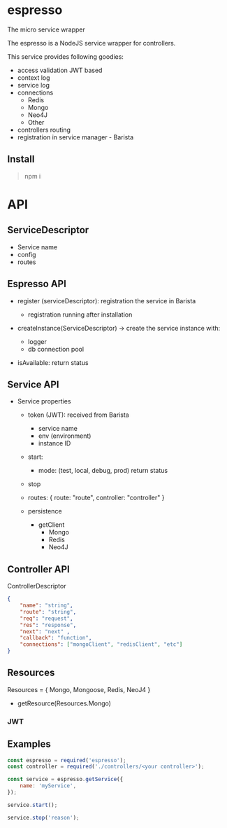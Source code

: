 # espresso
The micro service wrapper

The espresso is a NodeJS service wrapper for controllers.

This service provides following goodies:
- access validation JWT based 
- context log
- service log
- connections
  - Redis
  - Mongo 
  - Neo4J
  - Other
 - controllers routing 
 - registration in service manager - Barista   


## Install

> npm i 


# API

## ServiceDescriptor 
 - Service name
 - config
 - routes


## Espresso API
 - register (serviceDescriptor): registration the service in Barista
    - registration running after installation
 - createInstance(ServiceDescriptor) -> create the service instance with:
    - logger 
    - db connection pool
    
 - isAvailable: return status       

    
## Service API
 - Service properties
    - token (JWT): received from Barista
        -   service name
        -   env (environment)
        -   instance ID
        
    - start: 
        - mode: (test, local, debug, prod)
        return status
    - stop
    - routes: 
    { 
        route: "route",
        controller: "controller"
    }
    
    - persistence
        - getClient
            - Mongo
            - Redis
            - Neo4J
    
## Controller API 
ControllerDescriptor
```json
{
    "name": "string",
    "route": "string",
    "req": "request",
    "res": "response",
    "next": "next" ,
    "callback": "function",
    "connections": ["mongoClient", "redisClient", "etc"]
}
````

 
 
 ## Resources
 Resources = { Mongo, Mongoose, Redis, NeoJ4 }
 - getResource(Resources.Mongo)



### JWT 



## Examples
```javascript
const espresso = required('espresso');
const controller = required('./controllers/<your controller>');

const service = espresso.getService({
    name: 'myService',
});

service.start();

service.stop('reason');